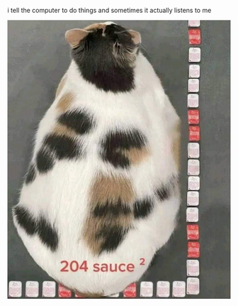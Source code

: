 i tell the computer to do things and sometimes it actually listens to me
<!--START_SECTION:update_image-->
<img src=https://raw.githubusercontent.com/sneakykestrel/sneakykestrel/main/.github/images/sauce-area.png height="" width="" align=left alt=kitty />
<!--END_SECTION:update_image-->


